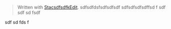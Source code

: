 ﻿


> Written with [StacsdfsdfkEdit](https://stackedit.io/).
sdfsdfdsfsdfsdfsdf
sdfsdfsdfsdffsd
f
sdf
sdf
sd
fsdf

sdf
sd
fds
f
